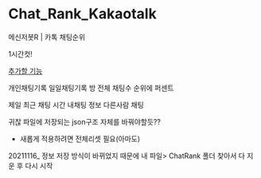 # Chat_Rank_Kakaotalk
메신저봇R | 카톡 채팅순위

1시간컷! 


[추가할 기능](일요일에할거임)

개인채팅기록
일일채팅기록
방 전체 채팅수
순위에 퍼센트

제일 최근 채팅 시간
내채팅 정보
다른사람 채팅 


귀찮
파일에 저장되는 json구조 자체를 바꿔야할듯??
- 새롭게 적용하려면 전체리셋 필요(아마도)


20211116_ 정보 저장 방식이 바뀌었지 때문에 내 파일> ChatRank 폴더 찾아서 다 지운 후 다시 시작
